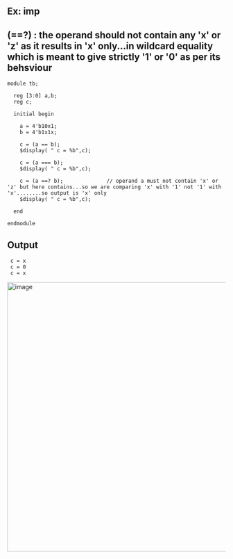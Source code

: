 ## Ex: imp
## (==?) : the operand should not contain any 'x' or 'z' as it results in 'x' only...in wildcard equality which is meant to give strictly '1' or '0' as per its behsviour
```
module tb;
  
  reg [3:0] a,b;
  reg c;
  
  initial begin
    
    a = 4'b10x1;
    b = 4'b1x1x;
    
    c = (a == b);
    $display( " c = %b",c);
    
    c = (a === b);
    $display( " c = %b",c);
    
    c = (a ==? b);              // operand a must not contain 'x' or 'z' but here contains...so we are comparing 'x' with '1' not '1' with 'x'........so output is 'x' only
    $display( " c = %b",c);
    
  end
  
endmodule
```

## Output
```
 c = x
 c = 0
 c = x
```
<img width="953" height="620" alt="image" src="https://github.com/user-attachments/assets/62875482-b9a6-4aac-9aff-d3aad054f1ad" />

